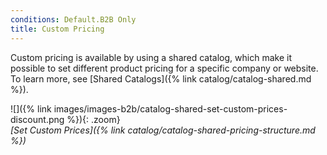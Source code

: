 ```yaml
---
conditions: Default.B2B Only
title: Custom Pricing
---
```


Custom pricing is available by using a shared catalog, which make it possible to set different product pricing for a specific company or website. To learn more, see [Shared Catalogs]({% link catalog/catalog-shared.md %}).

![]({% link images/images-b2b/catalog-shared-set-custom-prices-discount.png %}){: .zoom}  
*[Set Custom Prices]({% link catalog/catalog-shared-pricing-structure.md %})*
